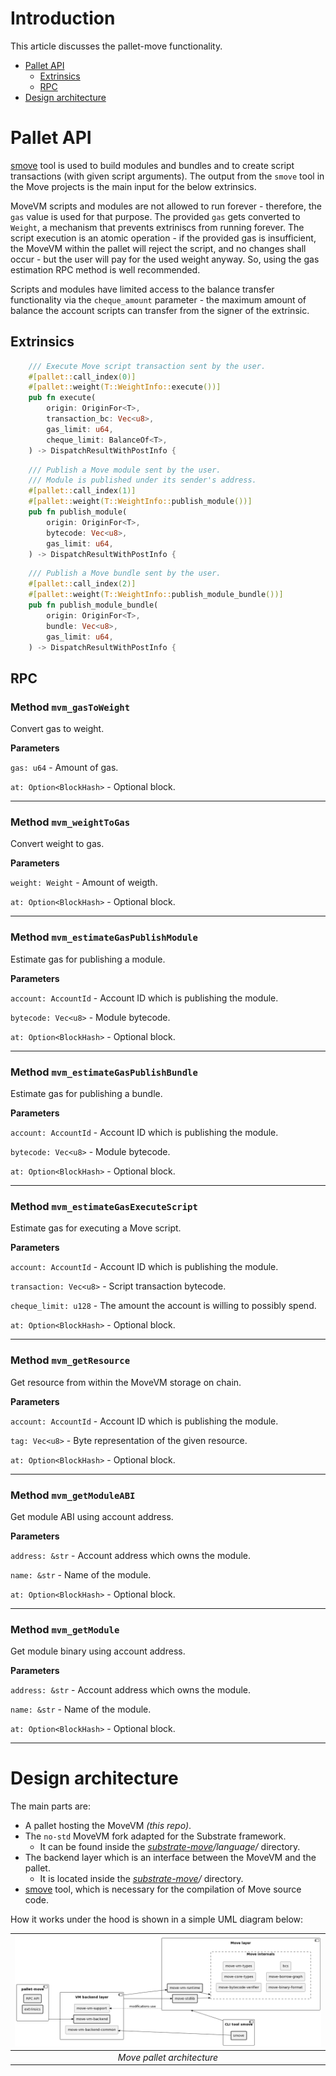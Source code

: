 # Introduction
This article discusses the pallet-move functionality.

- [Pallet API](#pallet-api)
  - [Extrinsics](#extrinsics)
  - [RPC](#rpc)
- [Design architecture](#design-architecture)


# Pallet API
[smove] tool is used to build modules and bundles and to create script transactions (with given script arguments). The output from the `smove` tool in the Move projects is the main input for the below extrinsics.

MoveVM scripts and modules are not allowed to run forever - therefore, the `gas` value is used for that purpose. The provided `gas` gets converted to `Weight`, a mechanism that prevents extriniscs from running forever.
The script execution is an atomic operation - if the provided gas is insufficient, the MoveVM within the pallet will reject the script, and no changes shall occur - but the user will pay for the used weight anyway. So, using the gas estimation RPC method is well recommended.

Scripts and modules have limited access to the balance transfer functionality via the `cheque_amount` parameter - the maximum amount of balance the account scripts can transfer from the signer of the extrinsic.

## Extrinsics

```rust
    /// Execute Move script transaction sent by the user.
    #[pallet::call_index(0)]
    #[pallet::weight(T::WeightInfo::execute())]
    pub fn execute(
        origin: OriginFor<T>,
        transaction_bc: Vec<u8>,
        gas_limit: u64,
        cheque_limit: BalanceOf<T>,
    ) -> DispatchResultWithPostInfo {
```

```rust
    /// Publish a Move module sent by the user.
    /// Module is published under its sender's address.
    #[pallet::call_index(1)]
    #[pallet::weight(T::WeightInfo::publish_module())]
    pub fn publish_module(
        origin: OriginFor<T>,
        bytecode: Vec<u8>,
        gas_limit: u64,
    ) -> DispatchResultWithPostInfo {
```

```rust
    /// Publish a Move bundle sent by the user.
    #[pallet::call_index(2)]
    #[pallet::weight(T::WeightInfo::publish_module_bundle())]
    pub fn publish_module_bundle(
        origin: OriginFor<T>,
        bundle: Vec<u8>,
        gas_limit: u64,
    ) -> DispatchResultWithPostInfo {
```
## RPC

### Method `mvm_gasToWeight`
Convert gas to weight.

**Parameters**

`gas: u64` - Amount of gas.

`at: Option<BlockHash>` - Optional block.

----------------------------------------------------------------

### Method `mvm_weightToGas`
Convert weight to gas.

**Parameters**

`weight: Weight` - Amount of weigth.

`at: Option<BlockHash>` - Optional block.

----------------------------------------------------------------

### Method `mvm_estimateGasPublishModule`
Estimate gas for publishing a module.

**Parameters**

`account: AccountId` - Account ID which is publishing the module.

`bytecode: Vec<u8>` - Module bytecode.

`at: Option<BlockHash>` - Optional block.

----------------------------------------------------------------

### Method `mvm_estimateGasPublishBundle`
Estimate gas for publishing a bundle.

**Parameters**

`account: AccountId` - Account ID which is publishing the module.

`bytecode: Vec<u8>` - Module bytecode.

`at: Option<BlockHash>` - Optional block.

----------------------------------------------------------------

### Method `mvm_estimateGasExecuteScript`
Estimate gas for executing a Move script.

**Parameters**

`account: AccountId` - Account ID which is publishing the module.

`transaction: Vec<u8>` - Script transaction bytecode.

`cheque_limit: u128` - The amount the account is willing to possibly spend.

`at: Option<BlockHash>` - Optional block.

----------------------------------------------------------------

### Method `mvm_getResource`
Get resource from within the MoveVM storage on chain.

**Parameters**

`account: AccountId` - Account ID which is publishing the module.

`tag: Vec<u8>` - Byte representation of the given resource.

`at: Option<BlockHash>` - Optional block.

----------------------------------------------------------------

### Method `mvm_getModuleABI`
Get module ABI using account address.

**Parameters**

`address: &str` - Account address which owns the module.

`name: &str` - Name of the module.

`at: Option<BlockHash>` - Optional block.

----------------------------------------------------------------

### Method `mvm_getModule`
Get module binary using account address.

**Parameters**

`address: &str` - Account address which owns the module.

`name: &str` - Name of the module.

`at: Option<BlockHash>` - Optional block.

----------------------------------------------------------------

# Design architecture

The main parts are:
- A pallet hosting the MoveVM _(this repo)_.
- The `no-std` MoveVM fork adapted for the Substrate framework.
  - It can be found inside the _[substrate-move][substrate-move]/language/_ directory.
- The backend layer which is an interface between the MoveVM and the pallet.
  - It is located inside the _[substrate-move][substrate-move]/_ directory.
- [smove][smove] tool, which is necessary for the compilation of Move source code.

How it works under the hood is shown in a simple UML diagram below:

| ![uml-pallet-move-full-architecture-m2.png](./assets/uml-pallet-move-full-architecture-m2.png) |
|:--:|
| *Move pallet architecture* |

[smove]: https://github.com/eigerco/smove
[substrate-move]: https://github.com/eigerco/substrate-move

